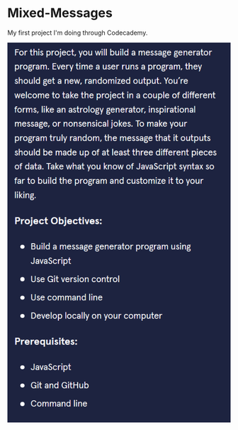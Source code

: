 # Mixed-Messages
My first project I'm doing through Codecademy. 

![alt text](https://github.com/KaeruHiromiDev/Mixed-Messages/blob/main/Images/Capture.PNG)
